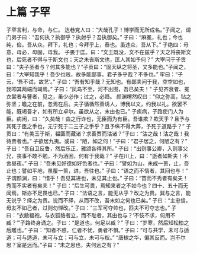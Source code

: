 # 上篇 子罕
子罕言利，与命，与仁。
达巷党人曰：“大哉孔子！博学而无所成名。”子闻之，谓门弟子曰：“吾何执？执御乎？执射乎？吾执御矣。”
子曰：“麻冕，礼也；今也纯，俭。吾从众。拜下，礼也；今拜乎上，泰也。虽违众，吾从下。”
子绝四：毋意，毋必，毋固，毋我。
子畏于匡。曰：“文王既没，文不在兹乎？天之将丧斯文也，后死者不得与于斯文也；天之未丧斯文也，匡人其如予何？”
大宰问于子贡曰：“夫子圣者与？何其多能也？”子贡曰：“固天纵之将圣，又多能也。”子闻之，曰：“大宰知我乎！吾少也贱，故多能鄙事。君子多乎哉？不多也。”
牢曰：“子云，‘吾不试，故艺’。”
子曰：“吾有知乎哉？无知也。有鄙夫问于我，空空如也，我叩其两端而竭焉。”
子曰：“凤鸟不至，河不出图，吾已矣夫！”
子见齐衰者、冕衣裳者与瞽者，见之，虽少必作；过之，必趋。
颜渊喟然叹曰：“仰之弥高，钻之弥坚；瞻之在前，忽焉在后。夫子循循然善诱人，博我以文，约我以礼。欲罢不能，既竭吾才，如有所立卓尔。虽欲从之，末由也已。”
子疾病，子路使门人为臣。病闲，曰：“久矣哉！由之行诈也，无臣而为有臣。吾谁欺？欺天乎？且予与其死于臣之手也，无宁死于二三子之手乎？且予纵不得大葬，予死于道路乎？”
子贡曰：“有美玉于斯，韫匵而藏诸？求善贾而沽诸？”子曰：“沽之哉！沽之哉！我待贾者也。”
子欲居九夷。或曰：“陋，如之何！”子曰：“君子居之，何陋之有？”
子曰：“吾自卫反鲁，然后乐正，雅颂各得其所。”
子曰：“出则事公卿，入则事父兄，丧事不敢不勉，不为酒困，何有于我哉？”
子在川上，曰：“逝者如斯夫！不舍昼夜。”
子曰：“吾未见好德如好色者也。”
子曰：“譬如为山，未成一篑，止，吾止也；譬如平地，虽覆一篑，进，吾往也。”
子曰：“语之而不惰者，其回也与！”
子谓颜渊，曰：“惜乎！吾见其进也，未见其止也。”
子曰：“苗而不秀者有矣夫！秀而不实者有矣夫！”
子曰：“后生可畏，焉知来者之不如今也？四十、五十而无闻焉，斯亦不足畏也已。”
子曰：“法语之言，能无从乎？改之为贵。巽与之言，能无说乎？绎之为贵。说而不绎，从而不改，吾末如之何也已矣。”
子曰：“主忠信，毋友不如己者，过则勿惮改。”
子曰：“三军可夺帅也，匹夫不可夺志也。”
子曰：“衣敝縕袍，与衣狐貉者立，而不耻者，其由也与？‘不忮不求，何用不臧？’”子路终身诵之。子曰：“是道也，何足以臧？”
子曰：“岁寒，然后知松柏之后雕也。”
子曰：“知者不惑，仁者不忧，勇者不惧。”
子曰：“可与共学，未可与适道；可与适道，未可与立；可与立，未可与权。”
“唐棣之华，偏其反而。岂不尔思？室是远而。”子曰：“未之思也，夫何远之有？”
